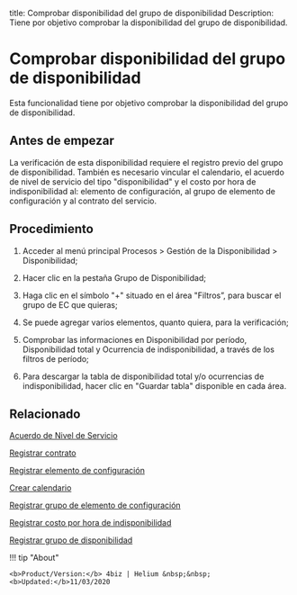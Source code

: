 title:  Comprobar disponibilidad del grupo de disponibilidad
Description: Tiene por objetivo comprobar la disponibilidad del grupo de disponibilidad.
# Comprobar disponibilidad del grupo de disponibilidad

Esta funcionalidad tiene por objetivo comprobar la disponibilidad del grupo de disponibilidad.

Antes de empezar
----------------

La verificación de esta disponibilidad requiere el registro previo del grupo de
disponibilidad. También es necesario vincular el calendario, el acuerdo de nivel
de servicio del tipo "disponibilidad" y el costo por hora de indisponibilidad
al: elemento de configuración, al grupo de elemento de configuración y al
contrato del servicio.

Procedimiento
-------------

1.  Acceder al menú principal Procesos \> Gestión de la Disponibilidad \>
    Disponibilidad;

2.  Hacer clic en la pestaña Grupo de Disponibilidad;

3.  Haga clic en el símbolo "+" situado en el área "Filtros”, para buscar el
    grupo de EC que quieras;

4.  Se puede agregar varios elementos, quanto quiera, para la verificación;

5.  Comprobar las informaciones en Disponibilidad por período, Disponibilidad
    total y Ocurrencia de indisponibilidad, a través de los filtros de período;

6.  Para descargar la tabla de disponibilidad total y/o ocurrencias de
    indisponibilidad, hacer clic en "Guardar tabla" disponible en cada área.


Relacionado
----------------

[Acuerdo de Nivel de Servicio](/es-es/4biz-helium/processes/service-level/use/service-level-agreement.html)

[Registrar contrato](/es-es/4biz-helium/additional-features/contract-management/use/register-contract.html)

[Registrar elemento de configuración](/es-es/4biz-helium/processes/configuration/use/register-CI.html)

[Crear calendario](/es-es/4biz-helium/platform-administration/time/create-calendar.html)

[Registrar grupo de elemento de configuración](/es-es/4biz-helium/processes/configuration/configuration/register-configuration-item-group.html)

[Registrar costo por hora de indisponibilidad](/es-es/4biz-helium/processes/configuration/use/cost-per-hour-unavailability.html)

[Registrar grupo de disponibilidad](/es-es/4biz-helium/processes/availability/configuration/register-availability-group.html)

!!! tip "About"

    <b>Product/Version:</b> 4biz | Helium &nbsp;&nbsp;
    <b>Updated:</b>11/03/2020
